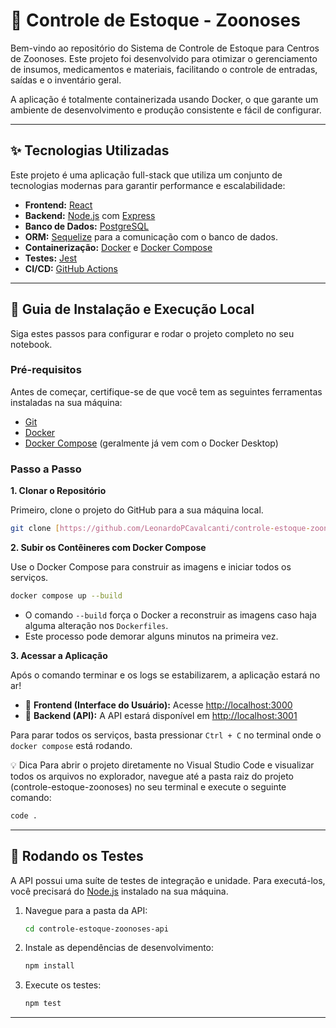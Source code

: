 # 🧪 Controle de Estoque - Zoonoses

Bem-vindo ao repositório do Sistema de Controle de Estoque para Centros de Zoonoses. Este projeto foi desenvolvido para otimizar o gerenciamento de insumos, medicamentos e materiais, facilitando o controle de entradas, saídas e o inventário geral.

A aplicação é totalmente containerizada usando Docker, o que garante um ambiente de desenvolvimento e produção consistente e fácil de configurar.

---

## ✨ Tecnologias Utilizadas

Este projeto é uma aplicação full-stack que utiliza um conjunto de tecnologias modernas para garantir performance e escalabilidade:

-   **Frontend:** [React](https://reactjs.org/)
-   **Backend:** [Node.js](https://nodejs.org/) com [Express](https://expressjs.com/)
-   **Banco de Dados:** [PostgreSQL](https://www.postgresql.org/)
-   **ORM:** [Sequelize](https://sequelize.org/) para a comunicação com o banco de dados.
-   **Containerização:** [Docker](https://www.docker.com/) e [Docker Compose](https://docs.docker.com/compose/)
-   **Testes:** [Jest](https://jestjs.io/)
-   **CI/CD:** [GitHub Actions](https://github.com/features/actions)

---

## 🚀 Guia de Instalação e Execução Local

Siga estes passos para configurar e rodar o projeto completo no seu notebook.

### Pré-requisitos

Antes de começar, certifique-se de que você tem as seguintes ferramentas instaladas na sua máquina:

-   [Git](https://git-scm.com/)
-   [Docker](https://www.docker.com/products/docker-desktop/)
-   [Docker Compose](https://docs.docker.com/compose/install/) (geralmente já vem com o Docker Desktop)

### Passo a Passo

**1. Clonar o Repositório**

Primeiro, clone o projeto do GitHub para a sua máquina local.

```bash
git clone [https://github.com/LeonardoPCavalcanti/controle-estoque-zoonoses.git](https://github.com/LeonardoPCavalcanti/controle-estoque-zoonoses.git)
```

**2. Subir os Contêineres com Docker Compose**

Use o Docker Compose para construir as imagens e iniciar todos os serviços.

```bash
docker compose up --build
```

-   O comando `--build` força o Docker a reconstruir as imagens caso haja alguma alteração nos `Dockerfiles`.
-   Este processo pode demorar alguns minutos na primeira vez.

**3. Acessar a Aplicação**

Após o comando terminar e os logs se estabilizarem, a aplicação estará no ar!

-   🔗 **Frontend (Interface do Usuário):** Acesse [http://localhost:3000](http://localhost:3000)
-   🔗 **Backend (API):** A API estará disponível em [http://localhost:3001](http://localhost:3001)

Para parar todos os serviços, basta pressionar `Ctrl + C` no terminal onde o `docker compose` está rodando.

💡 Dica
Para abrir o projeto diretamente no Visual Studio Code e visualizar todos os arquivos no explorador, navegue até a pasta raiz do projeto (controle-estoque-zoonoses) no seu terminal e execute o seguinte comando:

```bash
code .
```

---

## 🧪 Rodando os Testes

A API possui uma suíte de testes de integração e unidade. Para executá-los, você precisará do [Node.js](https://nodejs.org/) instalado na sua máquina.

1.  Navegue para a pasta da API:
    ```bash
    cd controle-estoque-zoonoses-api
    ```

2.  Instale as dependências de desenvolvimento:
    ```bash
    npm install
    ```

3.  Execute os testes:
    ```bash
    npm test
    ```

---